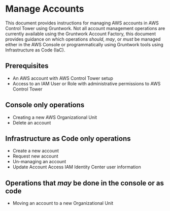 # Manage Accounts

This document provides instructions for managing AWS accounts in AWS Control Tower using Gruntwork. Not all account management operations are currently available using the Gruntwork Account Factory, this document provides guidance on which operations _should_, _may_, or _must_ be managed either in the AWS Console or programmatically using Gruntwork tools using Infrastructure as Code (IaC).

## Prerequisites

- An AWS account with AWS Control Tower setup
- Access to an IAM User or Role with administrative permissions to AWS Control Tower

## Console only operations

- Creating a new AWS Organizational Unit
- Delete an account

## Infrastructure as Code only operations

- Create a new account
- Request new account
- Un-managing an account
- Update Account Access IAM Identity Center user information

## Operations that _may_ be done in the console or as code

- Moving an account to a new Organizational Unit


<!-- ##DOCS-SOURCER-START
{
  "sourcePlugin": "local-copier",
  "hash": "d3bf7af1609b51b47006d1b0642c188a"
}
##DOCS-SOURCER-END -->
